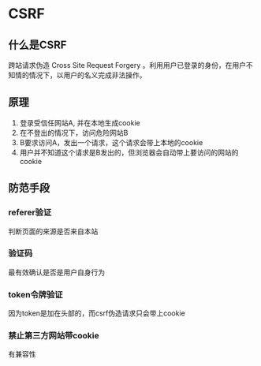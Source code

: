# CSRF

## 什么是CSRF
跨站请求伪造 Cross Site Request Forgery 。利用用户已登录的身份，在用户不知情的情况下，以用户的名义完成非法操作。

## 原理
1. 登录受信任网站A, 并在本地生成cookie
2. 在不登出的情况下，访问危险网站B
3. B要求访问A，发出一个请求，这个请求会带上本地的cookie
4. 用户并不知道这个请求是B发出的，但浏览器会自动带上要访问的网站的cookie

## 防范手段

### referer验证
判断页面的来源是否来自本站

### 验证码
最有效确认是否是用户自身行为
        
### token令牌验证
因为token是加在头部的，而csrf伪造请求只会带上cookie
        
### 禁止第三方网站带cookie
有兼容性